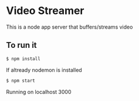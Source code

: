 # Video Streamer

This is a node app server that buffers/streams video

## To run it

```sh
$ npm install
```
If altready nodemon is installed

```sh
$ npm start
``` 

Running on localhost 3000
